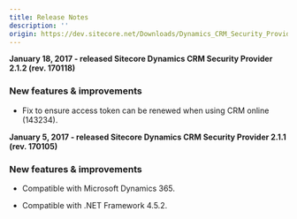 ```yaml
---
title: Release Notes
description: ''
origin: https://dev.sitecore.net/Downloads/Dynamics_CRM_Security_Provider/2_1/Dynamics_CRM_Security_Provider_2_1_2/Release_Notes
---
```


**January 18, 2017 - released Sitecore Dynamics CRM Security Provider 2.1.2 (rev. 170118)**

### New features & improvements

-   Fix to ensure access token can be renewed when using CRM online (143234).
    

**January 5, 2017 - released Sitecore Dynamics CRM Security Provider 2.1.1 (rev. 170105)**

### New features & improvements

-   Compatible with Microsoft Dynamics 365.
    
-   Compatible with .NET Framework 4.5.2.